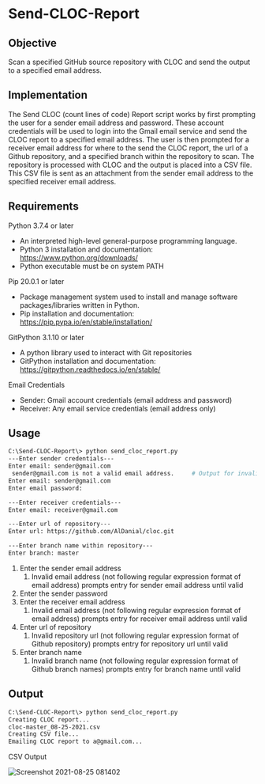# Send-CLOC-Report
## Objective
Scan a specified GitHub source repository with CLOC and send the output to a specified email address.

## Implementation
The Send CLOC (count lines of code) Report script works by first prompting the user for a sender email address and password. These account credentials will be used to login into the Gmail email service and send the CLOC report to a specified email address. 
The user is then prompted for a receiver email address for where to the send the CLOC report, the url of a Github repository, and a specified branch within the repository to scan.
The repository is processed with CLOC and the output is placed into a CSV file. This CSV file is sent as an attachment from the sender email address to the specified receiver email address.

## Requirements
 Python 3.7.4 or later
  - An interpreted high-level general-purpose programming language.
  - Python 3 installation and documentation: https://www.python.org/downloads/
  - Python executable must be on system PATH
  
 Pip 20.0.1 or later
  - Package management system used to install and manage software packages/libraries written in Python.
  - Pip installation and documentation: https://pip.pypa.io/en/stable/installation/
  
 GitPython 3.1.10 or later 
  - A python library used to interact with Git repositories
  - GitPython installation and documentation: https://gitpython.readthedocs.io/en/stable/

Email Credentials
  - Sender: Gmail account credentials (email address and password)
  - Receiver: Any email service credentials (email address only)

## Usage
``` bash
C:\Send-CLOC-Report\> python send_cloc_report.py
---Enter sender credentials---
Enter email: sender@gmail.com
 sender@gmail.com is not a valid email address.     # Output for invalid email address
Enter email: sender@gmail.com
Enter email password: 

---Enter receiver credentials---
Enter email: receiver@gmail.com

---Enter url of repository---
Enter url: https://github.com/AlDanial/cloc.git

---Enter branch name within repository---
Enter branch: master
```
1. Enter the sender email address
   1. Invalid email address (not following regular expression format of email address) prompts entry for sender email address until valid
2. Enter the sender password
3. Enter the receiver email address
   1. Invalid email address (not following regular expression format of email address) prompts entry for receiver email address until valid 
4. Enter url of repository
   1. Invalid repository url (not following regular expression format of Github repository) prompts entry for repository url until valid
5. Enter branch name
   1. Invalid branch name (not following regular expression format of Github branch names) prompts entry for branch name until valid

## Output
``` bash
C:\Send-CLOC-Report\> python send_cloc_report.py
Creating CLOC report...
cloc-master_08-25-2021.csv
Creating CSV file...
Emailing CLOC report to a@gmail.com...
```
CSV Output

![Screenshot 2021-08-25 081402](https://user-images.githubusercontent.com/44443718/130817410-c9d677e0-07e8-4c7c-b924-1a52c46882ae.png)
